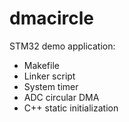 # dmacircle

STM32 demo application:
 - Makefile
 - Linker script
 - System timer
 - ADC circular DMA
 - C++ static initialization
